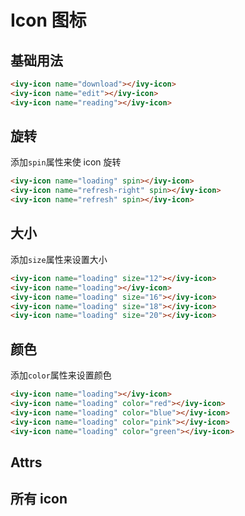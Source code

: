 # Icon 图标

## 基础用法

<ivy-icon name="download"></ivy-icon>
<ivy-icon name="edit"></ivy-icon>
<ivy-icon name="reading"></ivy-icon>

```html
<ivy-icon name="download"></ivy-icon>
<ivy-icon name="edit"></ivy-icon>
<ivy-icon name="reading"></ivy-icon>
```

## 旋转

添加`spin`属性来使 icon 旋转

<ivy-icon name="loading" spin></ivy-icon>
<ivy-icon name="refresh-right" spin></ivy-icon>
<ivy-icon name="refresh" spin></ivy-icon>

```html
<ivy-icon name="loading" spin></ivy-icon>
<ivy-icon name="refresh-right" spin></ivy-icon>
<ivy-icon name="refresh" spin></ivy-icon>
```

## 大小

添加`size`属性来设置大小

<ivy-icon name="loading" size="12"></ivy-icon>
<ivy-icon name="loading"></ivy-icon>
<ivy-icon name="loading" size="16"></ivy-icon>
<ivy-icon name="loading" size="18"></ivy-icon>
<ivy-icon name="loading" size="20"></ivy-icon>

```html
<ivy-icon name="loading" size="12"></ivy-icon>
<ivy-icon name="loading"></ivy-icon>
<ivy-icon name="loading" size="16"></ivy-icon>
<ivy-icon name="loading" size="18"></ivy-icon>
<ivy-icon name="loading" size="20"></ivy-icon>
```

## 颜色

添加`color`属性来设置颜色

<ivy-icon name="loading"></ivy-icon>
<ivy-icon name="loading" color="red"></ivy-icon>
<ivy-icon name="loading" color="blue"></ivy-icon>
<ivy-icon name="loading" color="pink"></ivy-icon>
<ivy-icon name="loading" color="green"></ivy-icon>

```html
<ivy-icon name="loading"></ivy-icon>
<ivy-icon name="loading" color="red"></ivy-icon>
<ivy-icon name="loading" color="blue"></ivy-icon>
<ivy-icon name="loading" color="pink"></ivy-icon>
<ivy-icon name="loading" color="green"></ivy-icon>
```

## Attrs

<ivy-table id="table" data-source="[]">
    <ivy-table-column label="属性名" prop="name" width="100px"></ivy-table-column>
    <ivy-table-column label="说明" prop="desc" minWidth="150px"></ivy-table-column>
    <ivy-table-column label="类型" prop="type" minWidth="100px"></ivy-table-column>
    <ivy-table-column label="可选值" prop="value" minWidth="100px"></ivy-table-column>
    <ivy-table-column label="默认值" prop="defaultValue" minWidth="100px"></ivy-table-column>
</ivy-table>

## 所有 icon

<div id="icons">
<ivy-icon name="edit" size="20" style="margin: 10px;"></ivy-icon>
<ivy-icon name="download" size="20" style="margin: 10px;"></ivy-icon>
<ivy-icon name="coin" size="20" style="margin: 10px;"></ivy-icon>
<ivy-icon name="female" size="20" style="margin: 10px;"></ivy-icon>
<ivy-icon name="edit-outline" size="20" style="margin: 10px;"></ivy-icon>
<ivy-icon name="files" size="20" style="margin: 10px;"></ivy-icon>
<ivy-icon name="film" size="20" style="margin: 10px;"></ivy-icon>
<ivy-icon name="error" size="20" style="margin: 10px;"></ivy-icon>
<ivy-icon name="eleme" size="20" style="margin: 10px;"></ivy-icon>
<ivy-icon name="coffee" size="20" style="margin: 10px;"></ivy-icon>
<ivy-icon name="folder-remove" size="20" style="margin: 10px;"></ivy-icon>
<ivy-icon name="folder-checked" size="20" style="margin: 10px;"></ivy-icon>
<ivy-icon name="folder-add" size="20" style="margin: 10px;"></ivy-icon>
<ivy-icon name="folder-delete" size="20" style="margin: 10px;"></ivy-icon>
<ivy-icon name="football" size="20" style="margin: 10px;"></ivy-icon>
<ivy-icon name="finished" size="20" style="margin: 10px;"></ivy-icon>
<ivy-icon name="folder" size="20" style="margin: 10px;"></ivy-icon>
<ivy-icon name="fork-spoon" size="20" style="margin: 10px;"></ivy-icon>
<ivy-icon name="first-aid-kit" size="20" style="margin: 10px;"></ivy-icon>
<ivy-icon name="goblet-full" size="20" style="margin: 10px;"></ivy-icon>
<ivy-icon name="food" size="20" style="margin: 10px;"></ivy-icon>
<ivy-icon name="folder-opened" size="20" style="margin: 10px;"></ivy-icon>
<ivy-icon name="full-screen" size="20" style="margin: 10px;"></ivy-icon>
<ivy-icon name="goblet-square-full" size="20" style="margin: 10px;"></ivy-icon>
<ivy-icon name="goblet" size="20" style="margin: 10px;"></ivy-icon>
<ivy-icon name="goblet-square" size="20" style="margin: 10px;"></ivy-icon>
<ivy-icon name="goods" size="20" style="margin: 10px;"></ivy-icon>
<ivy-icon name="guide" size="20" style="margin: 10px;"></ivy-icon>
<ivy-icon name="help" size="20" style="margin: 10px;"></ivy-icon>
<ivy-icon name="headset" size="20" style="margin: 10px;"></ivy-icon>
<ivy-icon name="house" size="20" style="margin: 10px;"></ivy-icon>
<ivy-icon name="ice-cream-round" size="20" style="margin: 10px;"></ivy-icon>
<ivy-icon name="hot-water" size="20" style="margin: 10px;"></ivy-icon>
<ivy-icon name="heavy-rain" size="20" style="margin: 10px;"></ivy-icon>
<ivy-icon name="ice-drink" size="20" style="margin: 10px;"></ivy-icon>
<ivy-icon name="ice-cream" size="20" style="margin: 10px;"></ivy-icon>
<ivy-icon name="key" size="20" style="margin: 10px;"></ivy-icon>
<ivy-icon name="ice-cream-square" size="20" style="margin: 10px;"></ivy-icon>
<ivy-icon name="knife-fork" size="20" style="margin: 10px;"></ivy-icon>
<ivy-icon name="ice-tea" size="20" style="margin: 10px;"></ivy-icon>
<ivy-icon name="info" size="20" style="margin: 10px;"></ivy-icon>
<ivy-icon name="grape" size="20" style="margin: 10px;"></ivy-icon>
<ivy-icon name="light-rain" size="20" style="margin: 10px;"></ivy-icon>
<ivy-icon name="location-information" size="20" style="margin: 10px;"></ivy-icon>
<ivy-icon name="lock" size="20" style="margin: 10px;"></ivy-icon>
<ivy-icon name="location-outline" size="20" style="margin: 10px;"></ivy-icon>
<ivy-icon name="lightning" size="20" style="margin: 10px;"></ivy-icon>
<ivy-icon name="magic-stick" size="20" style="margin: 10px;"></ivy-icon>
<ivy-icon name="link" size="20" style="margin: 10px;"></ivy-icon>
<ivy-icon name="lollipop" size="20" style="margin: 10px;"></ivy-icon>
<ivy-icon name="location" size="20" style="margin: 10px;"></ivy-icon>
<ivy-icon name="loading" size="20" style="margin: 10px;"></ivy-icon>
<ivy-icon name="male" size="20" style="margin: 10px;"></ivy-icon>
<ivy-icon name="menu" size="20" style="margin: 10px;"></ivy-icon>
<ivy-icon name="microphone" size="20" style="margin: 10px;"></ivy-icon>
<ivy-icon name="minus" size="20" style="margin: 10px;"></ivy-icon>
<ivy-icon name="message" size="20" style="margin: 10px;"></ivy-icon>
<ivy-icon name="map-location" size="20" style="margin: 10px;"></ivy-icon>
<ivy-icon name="message-solid" size="20" style="margin: 10px;"></ivy-icon>
<ivy-icon name="mic" size="20" style="margin: 10px;"></ivy-icon>
<ivy-icon name="milk-tea" size="20" style="margin: 10px;"></ivy-icon>
<ivy-icon name="medal" size="20" style="margin: 10px;"></ivy-icon>
<ivy-icon name="medal-" size="20" style="margin: 10px;"></ivy-icon>
<ivy-icon name="mobile" size="20" style="margin: 10px;"></ivy-icon>
<ivy-icon name="mobile-phone" size="20" style="margin: 10px;"></ivy-icon>
<ivy-icon name="money" size="20" style="margin: 10px;"></ivy-icon>
<ivy-icon name="more" size="20" style="margin: 10px;"></ivy-icon>
<ivy-icon name="no-smoking" size="20" style="margin: 10px;"></ivy-icon>
<ivy-icon name="more-outline" size="20" style="margin: 10px;"></ivy-icon>
<ivy-icon name="notebook-" size="20" style="margin: 10px;"></ivy-icon>
<ivy-icon name="s-home" size="20" style="margin: 10px;"></ivy-icon>
<ivy-icon name="news" size="20" style="margin: 10px;"></ivy-icon>
<ivy-icon name="odometer" size="20" style="margin: 10px;"></ivy-icon>
<ivy-icon name="notebook-1" size="20" style="margin: 10px;"></ivy-icon>
<ivy-icon name="s-open" size="20" style="margin: 10px;"></ivy-icon>
<ivy-icon name="s-marketing" size="20" style="margin: 10px;"></ivy-icon>
<ivy-icon name="mouse" size="20" style="margin: 10px;"></ivy-icon>
<ivy-icon name="s-management" size="20" style="margin: 10px;"></ivy-icon>
<ivy-icon name="s-operation" size="20" style="margin: 10px;"></ivy-icon>
<ivy-icon name="office-building" size="20" style="margin: 10px;"></ivy-icon>
<ivy-icon name="open" size="20" style="margin: 10px;"></ivy-icon>
<ivy-icon name="ship" size="20" style="margin: 10px;"></ivy-icon>
<ivy-icon name="sell" size="20" style="margin: 10px;"></ivy-icon>
<ivy-icon name="search" size="20" style="margin: 10px;"></ivy-icon>
<ivy-icon name="service" size="20" style="margin: 10px;"></ivy-icon>
<ivy-icon name="scissors" size="20" style="margin: 10px;"></ivy-icon>
<ivy-icon name="shopping-bag-" size="20" style="margin: 10px;"></ivy-icon>
<ivy-icon name="orange" size="20" style="margin: 10px;"></ivy-icon>
<ivy-icon name="phone-outline" size="20" style="margin: 10px;"></ivy-icon>
<ivy-icon name="picture" size="20" style="margin: 10px;"></ivy-icon>
<ivy-icon name="receiving" size="20" style="margin: 10px;"></ivy-icon>
<ivy-icon name="phone" size="20" style="margin: 10px;"></ivy-icon>
<ivy-icon name="picture-outline-round" size="20" style="margin: 10px;"></ivy-icon>
<ivy-icon name="refresh-left" size="20" style="margin: 10px;"></ivy-icon>
<ivy-icon name="picture-outline" size="20" style="margin: 10px;"></ivy-icon>
<ivy-icon name="pie-chart" size="20" style="margin: 10px;"></ivy-icon>
<ivy-icon name="s-data" size="20" style="margin: 10px;"></ivy-icon>
<ivy-icon name="refrigerator" size="20" style="margin: 10px;"></ivy-icon>
<ivy-icon name="s-cooperation" size="20" style="margin: 10px;"></ivy-icon>
<ivy-icon name="s-check" size="20" style="margin: 10px;"></ivy-icon>
<ivy-icon name="s-flag" size="20" style="margin: 10px;"></ivy-icon>
<ivy-icon name="s-custom" size="20" style="margin: 10px;"></ivy-icon>
<ivy-icon name="s-fold" size="20" style="margin: 10px;"></ivy-icon>
<ivy-icon name="s-finance" size="20" style="margin: 10px;"></ivy-icon>
<ivy-icon name="remove-outline" size="20" style="margin: 10px;"></ivy-icon>
<ivy-icon name="s-comment" size="20" style="margin: 10px;"></ivy-icon>
<ivy-icon name="remove" size="20" style="margin: 10px;"></ivy-icon>
<ivy-icon name="refresh-right" size="20" style="margin: 10px;"></ivy-icon>
<ivy-icon name="s-unfold" size="20" style="margin: 10px;"></ivy-icon>
<ivy-icon name="school" size="20" style="margin: 10px;"></ivy-icon>
<ivy-icon name="s-shop" size="20" style="margin: 10px;"></ivy-icon>
<ivy-icon name="s-ticket" size="20" style="margin: 10px;"></ivy-icon>
<ivy-icon name="sort-up" size="20" style="margin: 10px;"></ivy-icon>
<ivy-icon name="star-on" size="20" style="margin: 10px;"></ivy-icon>
<ivy-icon name="success" size="20" style="margin: 10px;"></ivy-icon>
<ivy-icon name="sort" size="20" style="margin: 10px;"></ivy-icon>
<ivy-icon name="takeaway-box" size="20" style="margin: 10px;"></ivy-icon>
<ivy-icon name="stopwatch" size="20" style="margin: 10px;"></ivy-icon>
<ivy-icon name="thumb" size="20" style="margin: 10px;"></ivy-icon>
<ivy-icon name="tickets" size="20" style="margin: 10px;"></ivy-icon>
<ivy-icon name="turn-off-microphone" size="20" style="margin: 10px;"></ivy-icon>
<ivy-icon name="time" size="20" style="margin: 10px;"></ivy-icon>
<ivy-icon name="truck" size="20" style="margin: 10px;"></ivy-icon>
<ivy-icon name="upload" size="20" style="margin: 10px;"></ivy-icon>
<ivy-icon name="user" size="20" style="margin: 10px;"></ivy-icon>
<ivy-icon name="user-solid" size="20" style="margin: 10px;"></ivy-icon>
<ivy-icon name="upload1" size="20" style="margin: 10px;"></ivy-icon>
<ivy-icon name="video-camera-solid" size="20" style="margin: 10px;"></ivy-icon>
<ivy-icon name="video-play" size="20" style="margin: 10px;"></ivy-icon>
<ivy-icon name="video-camera" size="20" style="margin: 10px;"></ivy-icon>
<ivy-icon name="right" size="20" style="margin: 10px;"></ivy-icon>
<ivy-icon name="video-pause" size="20" style="margin: 10px;"></ivy-icon>
<ivy-icon name="star-off" size="20" style="margin: 10px;"></ivy-icon>
<ivy-icon name="trophy" size="20" style="margin: 10px;"></ivy-icon>
<ivy-icon name="wallet" size="20" style="margin: 10px;"></ivy-icon>
<ivy-icon name="watch" size="20" style="margin: 10px;"></ivy-icon>
<ivy-icon name="warning-outline" size="20" style="margin: 10px;"></ivy-icon>
<ivy-icon name="wind-power" size="20" style="margin: 10px;"></ivy-icon>
<ivy-icon name="view" size="20" style="margin: 10px;"></ivy-icon>
<ivy-icon name="watermelon" size="20" style="margin: 10px;"></ivy-icon>
<ivy-icon name="share" size="20" style="margin: 10px;"></ivy-icon>
<ivy-icon name="set-up" size="20" style="margin: 10px;"></ivy-icon>
<ivy-icon name="zoom-in" size="20" style="margin: 10px;"></ivy-icon>
<ivy-icon name="water-cup" size="20" style="margin: 10px;"></ivy-icon>
<ivy-icon name="warning" size="20" style="margin: 10px;"></ivy-icon>
<ivy-icon name="watch-" size="20" style="margin: 10px;"></ivy-icon>
<ivy-icon name="setting" size="20" style="margin: 10px;"></ivy-icon>
<ivy-icon name="plus" size="20" style="margin: 10px;"></ivy-icon>
<ivy-icon name="zoom-out" size="20" style="margin: 10px;"></ivy-icon>
<ivy-icon name="place" size="20" style="margin: 10px;"></ivy-icon>
<ivy-icon name="pear" size="20" style="margin: 10px;"></ivy-icon>
<ivy-icon name="partly-cloudy" size="20" style="margin: 10px;"></ivy-icon>
<ivy-icon name="paperclip" size="20" style="margin: 10px;"></ivy-icon>
<ivy-icon name="platform-eleme" size="20" style="margin: 10px;"></ivy-icon>
<ivy-icon name="s-claim" size="20" style="margin: 10px;"></ivy-icon>
<ivy-icon name="s-goods" size="20" style="margin: 10px;"></ivy-icon>
<ivy-icon name="s-grid" size="20" style="margin: 10px;"></ivy-icon>
<ivy-icon name="s-help" size="20" style="margin: 10px;"></ivy-icon>
<ivy-icon name="shopping-bag-1" size="20" style="margin: 10px;"></ivy-icon>
<ivy-icon name="shopping-cart-" size="20" style="margin: 10px;"></ivy-icon>
<ivy-icon name="shopping-cart-1" size="20" style="margin: 10px;"></ivy-icon>
<ivy-icon name="smoking" size="20" style="margin: 10px;"></ivy-icon>
<ivy-icon name="shopping-cart-full" size="20" style="margin: 10px;"></ivy-icon>
<ivy-icon name="soccer" size="20" style="margin: 10px;"></ivy-icon>
<ivy-icon name="s-promotion" size="20" style="margin: 10px;"></ivy-icon>
<ivy-icon name="sort-down" size="20" style="margin: 10px;"></ivy-icon>
<ivy-icon name="s-release" size="20" style="margin: 10px;"></ivy-icon>
<ivy-icon name="s-opportunity" size="20" style="margin: 10px;"></ivy-icon>
<ivy-icon name="s-order" size="20" style="margin: 10px;"></ivy-icon>
<ivy-icon name="s-tools" size="20" style="margin: 10px;"></ivy-icon>
<ivy-icon name="sold-out" size="20" style="margin: 10px;"></ivy-icon>
<ivy-icon name="s-platform" size="20" style="margin: 10px;"></ivy-icon>
<ivy-icon name="suitcase" size="20" style="margin: 10px;"></ivy-icon>
<ivy-icon name="suitcase-" size="20" style="margin: 10px;"></ivy-icon>
<ivy-icon name="sugar" size="20" style="margin: 10px;"></ivy-icon>
<ivy-icon name="refresh" size="20" style="margin: 10px;"></ivy-icon>
<ivy-icon name="sunset" size="20" style="margin: 10px;"></ivy-icon>
<ivy-icon name="sunrise-" size="20" style="margin: 10px;"></ivy-icon>
<ivy-icon name="sunrise" size="20" style="margin: 10px;"></ivy-icon>
<ivy-icon name="top-left" size="20" style="margin: 10px;"></ivy-icon>
<ivy-icon name="add-location" size="20" style="margin: 10px;"></ivy-icon>
<ivy-icon name="switch-button" size="20" style="margin: 10px;"></ivy-icon>
<ivy-icon name="aim" size="20" style="margin: 10px;"></ivy-icon>
<ivy-icon name="toilet-paper" size="20" style="margin: 10px;"></ivy-icon>
<ivy-icon name="back" size="20" style="margin: 10px;"></ivy-icon>
<ivy-icon name="timer" size="20" style="margin: 10px;"></ivy-icon>
<ivy-icon name="arrow-left" size="20" style="margin: 10px;"></ivy-icon>
<ivy-icon name="table-lamp" size="20" style="margin: 10px;"></ivy-icon>
<ivy-icon name="attract" size="20" style="margin: 10px;"></ivy-icon>
<ivy-icon name="tableware" size="20" style="margin: 10px;"></ivy-icon>
<ivy-icon name="arrow-right" size="20" style="margin: 10px;"></ivy-icon>
<ivy-icon name="top-right" size="20" style="margin: 10px;"></ivy-icon>
<ivy-icon name="arrow-up" size="20" style="margin: 10px;"></ivy-icon>
<ivy-icon name="trophy-" size="20" style="margin: 10px;"></ivy-icon>
<ivy-icon name="alarm-clock" size="20" style="margin: 10px;"></ivy-icon>
<ivy-icon name="top" size="20" style="margin: 10px;"></ivy-icon>
<ivy-icon name="arrow-down" size="20" style="margin: 10px;"></ivy-icon>
<ivy-icon name="turn-off" size="20" style="margin: 10px;"></ivy-icon>
<ivy-icon name="apple" size="20" style="margin: 10px;"></ivy-icon>
<ivy-icon name="monitor" size="20" style="margin: 10px;"></ivy-icon>
<ivy-icon name="bangzhu" size="20" style="margin: 10px;"></ivy-icon>
<ivy-icon name="unlock" size="20" style="margin: 10px;"></ivy-icon>
<ivy-icon name="bell" size="20" style="margin: 10px;"></ivy-icon>
<ivy-icon name="postcard" size="20" style="margin: 10px;"></ivy-icon>
<ivy-icon name="bottom-right" size="20" style="margin: 10px;"></ivy-icon>
<ivy-icon name="umbrella" size="20" style="margin: 10px;"></ivy-icon>
<ivy-icon name="box" size="20" style="margin: 10px;"></ivy-icon>
<ivy-icon name="moon" size="20" style="margin: 10px;"></ivy-icon>
<ivy-icon name="brush" size="20" style="margin: 10px;"></ivy-icon>
<ivy-icon name="present" size="20" style="margin: 10px;"></ivy-icon>
<ivy-icon name="bank-card" size="20" style="margin: 10px;"></ivy-icon>
<ivy-icon name="position" size="20" style="margin: 10px;"></ivy-icon>
<ivy-icon name="bottom-left" size="20" style="margin: 10px;"></ivy-icon>
<ivy-icon name="price-tag" size="20" style="margin: 10px;"></ivy-icon>
<ivy-icon name="bicycle" size="20" style="margin: 10px;"></ivy-icon>
<ivy-icon name="potato-strips" size="20" style="margin: 10px;"></ivy-icon>
<ivy-icon name="baseball" size="20" style="margin: 10px;"></ivy-icon>
<ivy-icon name="printer" size="20" style="margin: 10px;"></ivy-icon>
<ivy-icon name="caret-left" size="20" style="margin: 10px;"></ivy-icon>
<ivy-icon name="sunny" size="20" style="margin: 10px;"></ivy-icon>
<ivy-icon name="camera-solid" size="20" style="margin: 10px;"></ivy-icon>
<ivy-icon name="moon-night" size="20" style="margin: 10px;"></ivy-icon>
<ivy-icon name="caret-right" size="20" style="margin: 10px;"></ivy-icon>
<ivy-icon name="reading" size="20" style="margin: 10px;"></ivy-icon>
<ivy-icon name="caret-top" size="20" style="margin: 10px;"></ivy-icon>
<ivy-icon name="rank" size="20" style="margin: 10px;"></ivy-icon>
<ivy-icon name="caret-bottom" size="20" style="margin: 10px;"></ivy-icon>
<ivy-icon name="question" size="20" style="margin: 10px;"></ivy-icon>
<ivy-icon name="basketball" size="20" style="margin: 10px;"></ivy-icon>
<ivy-icon name="burger" size="20" style="margin: 10px;"></ivy-icon>
<ivy-icon name="bottom" size="20" style="margin: 10px;"></ivy-icon>
<ivy-icon name="c-scale-to-original" size="20" style="margin: 10px;"></ivy-icon>
<ivy-icon name="camera" size="20" style="margin: 10px;"></ivy-icon>
<ivy-icon name="chat-dot-round" size="20" style="margin: 10px;"></ivy-icon>
<ivy-icon name="check" size="20" style="margin: 10px;"></ivy-icon>
<ivy-icon name="chat-line-square" size="20" style="margin: 10px;"></ivy-icon>
<ivy-icon name="chat-round" size="20" style="margin: 10px;"></ivy-icon>
<ivy-icon name="chat-dot-square" size="20" style="margin: 10px;"></ivy-icon>
<ivy-icon name="chat-line-round" size="20" style="margin: 10px;"></ivy-icon>
<ivy-icon name="chat-square" size="20" style="margin: 10px;"></ivy-icon>
<ivy-icon name="circle-check" size="20" style="margin: 10px;"></ivy-icon>
<ivy-icon name="circle-close" size="20" style="margin: 10px;"></ivy-icon>
<ivy-icon name="chicken" size="20" style="margin: 10px;"></ivy-icon>
<ivy-icon name="circle-plus-outline" size="20" style="margin: 10px;"></ivy-icon>
<ivy-icon name="circle-plus" size="20" style="margin: 10px;"></ivy-icon>
<ivy-icon name="close-notification" size="20" style="margin: 10px;"></ivy-icon>
<ivy-icon name="close" size="20" style="margin: 10px;"></ivy-icon>
<ivy-icon name="cloudy-and-sunny" size="20" style="margin: 10px;"></ivy-icon>
<ivy-icon name="cherry" size="20" style="margin: 10px;"></ivy-icon>
<ivy-icon name="coffee-cup" size="20" style="margin: 10px;"></ivy-icon>
<ivy-icon name="cloudy" size="20" style="margin: 10px;"></ivy-icon>
<ivy-icon name="collection-tag" size="20" style="margin: 10px;"></ivy-icon>
<ivy-icon name="cold-drink" size="20" style="margin: 10px;"></ivy-icon>
<ivy-icon name="collection" size="20" style="margin: 10px;"></ivy-icon>
<ivy-icon name="coordinate" size="20" style="margin: 10px;"></ivy-icon>
<ivy-icon name="connection" size="20" style="margin: 10px;"></ivy-icon>
<ivy-icon name="crop" size="20" style="margin: 10px;"></ivy-icon>
<ivy-icon name="cpu" size="20" style="margin: 10px;"></ivy-icon>
<ivy-icon name="copy-document" size="20" style="margin: 10px;"></ivy-icon>
<ivy-icon name="d-caret" size="20" style="margin: 10px;"></ivy-icon>
<ivy-icon name="d-arrow-right" size="20" style="margin: 10px;"></ivy-icon>
<ivy-icon name="data-board" size="20" style="margin: 10px;"></ivy-icon>
<ivy-icon name="data-analysis" size="20" style="margin: 10px;"></ivy-icon>
<ivy-icon name="data-line" size="20" style="margin: 10px;"></ivy-icon>
<ivy-icon name="d-arrow-left" size="20" style="margin: 10px;"></ivy-icon>
<ivy-icon name="delete-solid" size="20" style="margin: 10px;"></ivy-icon>
<ivy-icon name="delete-location" size="20" style="margin: 10px;"></ivy-icon>
<ivy-icon name="discount" size="20" style="margin: 10px;"></ivy-icon>
<ivy-icon name="date" size="20" style="margin: 10px;"></ivy-icon>
<ivy-icon name="dessert" size="20" style="margin: 10px;"></ivy-icon>
<ivy-icon name="dish" size="20" style="margin: 10px;"></ivy-icon>
<ivy-icon name="delete" size="20" style="margin: 10px;"></ivy-icon>
<ivy-icon name="document-copy" size="20" style="margin: 10px;"></ivy-icon>
<ivy-icon name="document" size="20" style="margin: 10px;"></ivy-icon>
<ivy-icon name="discover" size="20" style="margin: 10px;"></ivy-icon>
<ivy-icon name="document-add" size="20" style="margin: 10px;"></ivy-icon>
<ivy-icon name="document-checked" size="20" style="margin: 10px;"></ivy-icon>
<ivy-icon name="document-delete" size="20" style="margin: 10px;"></ivy-icon>
<ivy-icon name="document-remove" size="20" style="margin: 10px;"></ivy-icon>
<ivy-icon name="dish-" size="20" style="margin: 10px;"></ivy-icon>
</div>

<script>
document.getElementById('icons').addEventListener('click', ev=>{
    const target = ev.target;
    const nodeName = target.nodeName;
    const name = target.name;
    const icon = `<ivy-icon name="${name}"></ivy-icon>`;
    if(nodeName === 'IVY-ICON'){
        if (window.navigator.clipboard) {
            window.navigator.clipboard
                .writeText(icon)
                .then(
                    () => {
                        alert(`已复制到粘贴板：${icon}`);
                    },
                    () => {
                        alert(`复制到粘贴板失败：${icon}`);
                    }
                )
                .catch(e => {
                    throw e;
                });
        }else{
            alert('浏览器不支持，请切换到chrome浏览器')
        }
    }
},false)

document.getElementById("table").setAttribute('data-source', JSON.stringify([
    {name: 'name', desc: '图标的名称', type: 'String', value: '-', defaultValue: '-' },
    {name: 'spin', desc: '旋转图标', type: 'String', value: '-', defaultValue: '-' },
    {name: 'size', desc: '图标的大小-同fontSize', type: 'String', value: '-', defaultValue: '14px' },
    {name: 'color', desc: '图标的颜色-合法的css颜色', type: 'String', value: '-', defaultValue: '-' }
]))
</script>
